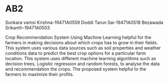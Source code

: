 # AB2
Sunkara vamsi Krishna-19471A0559
Doddi Tarun Sai-19471A0518
Bezawada Srikanth-19471A0503

Crop Recommendation System Using Machine Learning
helpful for the farmers in
making decisions about which crops has to grow in their 
fields. This system uses various data sources such as soil 
properties and weather conditions data to predict the best crop 
options for a particular farm location. This system uses different 
machine learning algorithms such as decision trees, Logistic 
regression and random forests, to analyse the data and 
recommendation the crops. The proposed system helpful to the 
farmers to maximize their profits.

